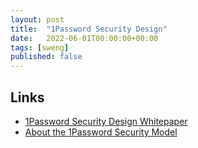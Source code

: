 ```yaml
---
layout: post
title:  "1Password Security Design"
date:   2022-06-01T00:00:00+00:00
tags: [sweng]
published: false
---
```



## Links

- [1Password Security Design Whitepaper](https://1passwordstatic.com/files/security/1password-white-paper.pdf)
- [About the 1Password Security Model](https://support.1password.com/1password-security/)
